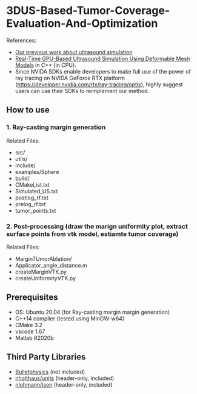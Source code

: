 # 3DUS-Based-Tumor-Coverage-Evaluation-And-Optimization

References: 
- [Our previous work about ultrasound simulation](https://github.com/Xingorno/Ultrasound_Simulation_Ray_Tracing)
- [Real-Time GPU-Based Ultrasound Simulation Using Deformable Mesh Models](http://sci-hub.cc/10.1109/tmi.2012.2234474) in C++ (in CPU).
- Since NVIDA SDKs enable developers to make full use of the power of ray tracing on NVIDA GeForce RTX platform (https://developer.nvidia.com/rtx/ray-tracing/optix), highly suggest users can use their SDKs to reimplement our method.

## How to use
### 1. Ray-casting margin generation
Related Files:
- src/
- utils/
- include/
- examples/Sphere
- build/
- CMakeList.txt
- Simulated_US.txt
- postlog_rf.txt
- prelog_rf.txt
- tumor_points.txt
### 2. Post-processing (draw the marign uniformity plot, extract surface points from vtk model, estiamte tumor coverage)
Related Files:
- MarginTUmorAblation/
- Applicator_angle_distance.m
- createMarginVTK.py
- createUniformityVTK.py

## Prerequisites
- OS: Ubuntu 20.04 (for Ray-casting margin margin generation)
- C++14 compiler (tested using MinGW-w64)
- CMake 3.2
- vscode 1.67
- Matlab R2020b

## Third Party Libraries
- [Bulletphysics](https://github.com/bulletphysics/bullet3) (not included)
- [nholthaus/units](https://github.com/nholthaus/units) (header-only, included)
- [nlohmann/json](https://github.com/nlohmann/json) (header-only, included)
